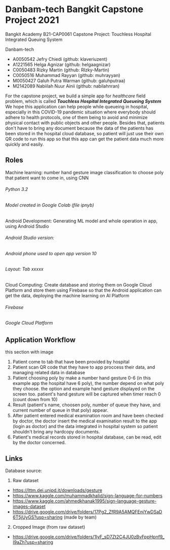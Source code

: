 # Danbam-tech Bangkit Capstone Project 2021

Bangkit Academy B21-CAP0061 Capstone Project: Touchless Hospital Integrated Queuing System 

Danbam-tech
- A0050542 Jefry Chiedi (github: klaveriuzent)
- A1221565 Helga Agnizar (github: helgaagnizar)
- C0050483 Rizky Martin (github: RIzky-Martin)
- C0050516 Muhammad Rayyan (github: muhrayyan)
- M0050427 Galuh Putra Warman (github: galuhputraa)
- M2142089 Nabiilah Nuur Ainii (github: nabilahnran)

For the capstone project, we build a simple app for _healthcare_ field problem, which is called
***Touchless Hospital Integrated Queueing System***
We hope this application can help people while queueing in hospital, especially in this COVID-19 pandemic situation where everybody should adhere to health protocols, one of them being to avoid and minimize physical contact with public objects and other people.
Besides that, patients don't have to bring any document because the data of the patients has been stored in the hospital cloud database, so patient will just use their own QR code to run this app so that this app can get the patient data much more quickly and easily.

## Roles
Machine learning: number hand gesture image classification to choose poly that patient want to come in, using CNN
###### Python 3.2
###### Model created in Google Colab (file ipnyb)

Android Development: Generating ML model and whole operation in app, using Android Studio
###### Android Studio version:
###### Android phone used to open app version 10
###### Layout: Tab xxxxx

Cloud Computing: Create database and storing them on Google Cloud Platform and store them using Firebase so that the Android application can get the data, deploying the machine learning on AI Platform 
###### Firebase
###### Google Cloud Platform

## Application Workflow
this section with image

1. Patient come to tab that have been provided by hospital
2. Patient scan QR code that they have to app proccess their data, and managing related data in database
3. Patient choosing poly by make a number hand gesture 0-6 (in this example app the hospital have 6 poly), the number depend on what poly they choose. the option and example hand gesture displayed on the screen too. patient's hand gesture will be captured when timer reach 0 (count down from 10)
4. Result (patient's name, choosen poly, number of queue they have, and current number of queue in that poly) appear.
5. After patient entered medical examination room and have been checked by doctor, the doctor insert the medical examination result to the app (login as doctor) and the data integrated in hospital system so patient shouldn't bring any hardcopy documents.
6. Patient's medical records stored in hospital database, can be read, edit by the doctor concerned.

## Links

Database source:
1. Raw dataset
- https://lttm.dei.unipd.it/downloads/gesture 
- https://www.kaggle.com/muhammadkhalid/sign-language-for-numbers
- https://www.kaggle.com/ahmedkhanak1995/sign-language-gesture-images-dataset
- https://drive.google.com/drive/folders/17Pg2_ZfR9A5AMQFEnjYwDSaD6T5jUyGS?usp=sharing (made by team)
2. Cropped Image (from raw dataset)
- https://drive.google.com/drive/folders/1IyF_sD7Zt2C4JU0zBvFppHpnf9_I9aZh?usp=sharing 

